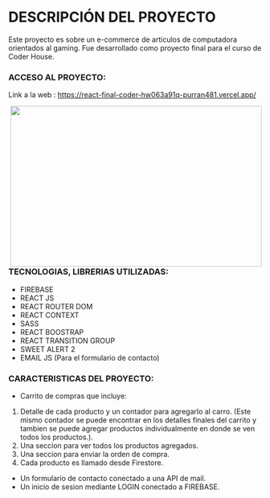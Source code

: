 #  DESCRIPCIÓN DEL PROYECTO

Este proyecto es sobre un e-commerce de articulos de computadora orientados al gaming. Fue desarrollado como proyecto final para el curso de Coder House.

### ACCESO AL PROYECTO:

Link a la web : https://react-final-coder-hw063a91q-purran481.vercel.app/

<p><img align="right" src="https://github.com/ANGdesarrollo/react-game-on/blob/master/2022-09-23-03-45-56.gif?raw=true" width="500" height="320" alt=""></p>



### TECNOLOGIAS, LIBRERIAS UTILIZADAS:

- FIREBASE
- REACT JS
- REACT ROUTER DOM
- REACT CONTEXT
- SASS
- REACT BOOSTRAP
- REACT TRANSITION GROUP
- SWEET ALERT 2
- EMAIL JS (Para el formulario de contacto)

### CARACTERISTICAS DEL PROYECTO:

- Carrito de compras que incluye:
1.  Detalle de cada producto y un contador para agregarlo al carro. (Este mismo contador se puede encontrar en los detalles finales del carrito y tambien se puede agregar productos individualmente en donde se ven todos los productos.).
2.  Una seccion para ver todos los productos agregados.
3. Una seccion para enviar la orden de compra.
4. Cada producto es llamado desde Firestore.

- Un formulario de contacto conectado a una API de mail.
- Un inicio de sesion mediante LOGIN conectado a FIREBASE.
